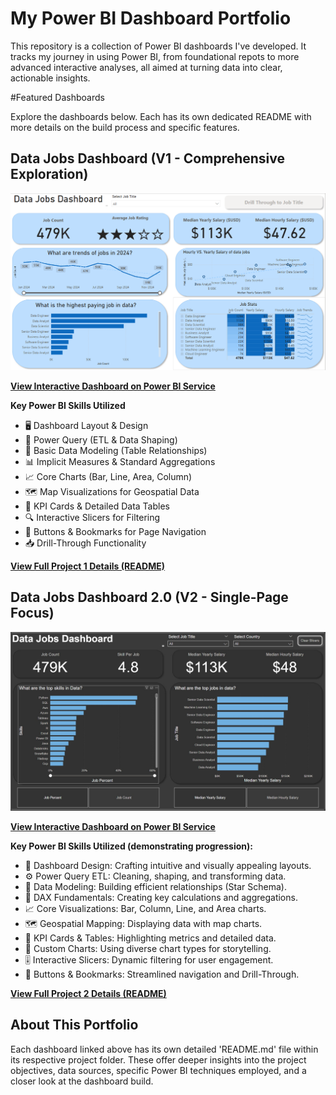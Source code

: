 # My Power BI Dashboard Portfolio

This repository is a collection of Power BI dashboards I've developed. It tracks my journey in using Power BI, from foundational repots to more advanced interactive analyses, all aimed at turning data into clear, actionable insights.

#Featured Dashboards

Explore the dashboards below. Each has its own dedicated README with more details on the build process and specific features.

## Data Jobs Dashboard (V1 - Comprehensive Exploration)

![Data Jobs DB](/images/Dashboard_1.PNG)

[**View Interactive Dashboard on Power BI Service**](https://app.powerbi.com/view?r=eyJrIjoiYjFlMzdhZjEtNzUwMC00Mzg2LTlmYWYtZTc3ZWExOGJkOTNlIiwidCI6IjRjMjZlMjczLWQzMGMtNGRiNi1hYjliLTI1NDFiY2MyMTQ1NiIsImMiOjZ9)

**Key Power BI Skills Utilized**
* 🖥️ Dashboard Layout & Design
* 🔄 Power Query (ETL & Data Shaping)
* 🔗 Basic Data Modeling (Table Relationships)
* 📊 Implicit Measures & Standard Aggregations
* 📈 Core Charts (Bar, Line, Area, Column)
* 🗺️ Map Visualizations for Geospatial Data
* 🎯 KPI Cards & Detailed Data Tables
* 🔍 Interactive Slicers for Filtering
* 🔘 Buttons & Bookmarks for Page Navigation
* 📥 Drill-Through Functionality

[**View Full Project 1 Details (README)**](/Data_Jobs_V1/README.md)

## Data Jobs Dashboard 2.0 (V2 - Single-Page Focus)

![Data Jobs Dashboard 2.0](/images/Dashboard_v2.jpg)

[**View Interactive Dashboard on Power BI Service**](https://app.powerbi.com/view?r=eyJrIjoiZTczMzAxNzMtN2EwYi00MmI3LWE3YjEtNzdlNzU3Zjc0ZTI0IiwidCI6IjRjMjZlMjczLWQzMGMtNGRiNi1hYjliLTI1NDFiY2MyMTQ1NiIsImMiOjZ9)

**Key Power BI Skills Utilized (demonstrating progression):**
* 🎨 Dashboard Design: Crafting intuitive and visually appealing layouts.
* ⚙️ Power Query ETL: Cleaning, shaping, and transforming data.
* 🔗 Data Modeling: Building efficient relationships (Star Schema).
* 🧮 DAX Fundamentals: Creating key calculations and aggregations.
* 📈 Core Visualizations: Bar, Column, Line, and Area charts.
* 🗺️ Geospatial Mapping: Displaying data with map charts.
* 🎯 KPI Cards & Tables: Highlighting metrics and detailed data.
* 🎨 Custom Charts: Using diverse chart types for storytelling.
* 🎚️ Interactive Slicers: Dynamic filtering for user engagement.
* 🔘 Buttons & Bookmarks: Streamlined navigation and Drill-Through.

[**View Full Project 2 Details (README)**](/Data_Jobs_V2/README.md)

## About This Portfolio

Each dashboard linked above has its own detailed 'README.md' file within its respective project folder. These offer deeper insights into the project objectives, data sources, specific Power BI techniques employed, and a closer look at the dashboard build.

